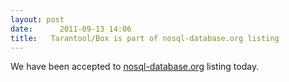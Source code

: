```yaml
---
layout: post
date:      2011-09-13 14:06
title:   Tarantool/Box is part of nosql-database.org listing
---
```


We have been accepted to <a href="http://nosql-database.org/">nosql-database.org</a> listing today.

